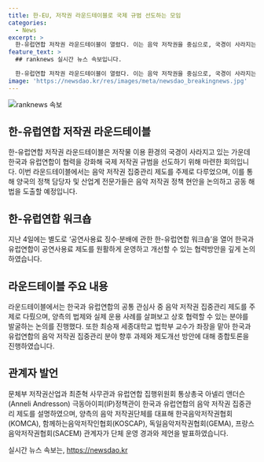 ```yaml
---
title: 한-EU, 저작권 라운드테이블로 국제 규범 선도하는 모임
categories:
  - News
excerpt: >
  한-유럽연합 저작권 라운드테이블이 열렸다. 이는 음악 저작권을 중심으로, 국경이 사라지는 환경에서 협력을 강화하고 국제 저작권 규범을 선도하기 위한 것이다. 이번 회의에서는 음악 저작권 집중관리를 중점으로 논의되었으며, 한국과 유럽연합의 음악 저작권 단체 대표들이 참석하여 의견을 발표했다. 또한, 공연사용료 징수와 분배에 관한 워크숍도 별도로 열려 협력 방안을 논의했다. 이는 문화체육관광부의 발표에 따라 진행되었으며, 관련 자료는 출처를 밝히고 자유롭게 이용할 수 있다.
feature_text: >
  ## ranknews 실시간 뉴스 속보입니다.

  한-유럽연합 저작권 라운드테이블이 열렸다. 이는 음악 저작권을 중심으로, 국경이 사라지는 환경에서 협력을 강화하고 국제 저작권 규범을 선도하기 위한 것이다. 이번 회의에서는 음악 저작권 집중관리를 중점으로 논의되었으며, 한국과 유럽연합의 음악 저작권 단체 대표들이 참석하여 의견을 발표했다. 또한, 공연사용료 징수와 분배에 관한 워크숍도 별도로 열려 협력 방안을 논의했다. 이는 문화체육관광부의 발표에 따라 진행되었으며, 관련 자료는 출처를 밝히고 자유롭게 이용할 수 있다.
image: 'https://newsdao.kr/res/images/meta/newsdao_breakingnews.jpg'
---
```


<p><img src="https://newsdao.kr/res/images/meta/newsdao_breakingnews.jpg" alt="ranknews 속보" /></p>

<h2 data-ke-size="size26">한-유럽연합 저작권 라운드테이블</h2>

<p data-ke-size="size16">한-유럽연합 저작권 라운드테이블은 저작물 이용 환경의 국경이 사라지고 있는 가운데 한국과 유럽연합이 협력을 강화해 국제 저작권 규범을 선도하기 위해 마련한 회의입니다. 이번 라운드테이블에서는 음악 저작권 집중관리 제도를 주제로 다루었으며, 이를 통해 양국의 정책 담당자 및 산업계 전문가들은 음악 저작권 정책 현안을 논의하고 공동 해법을 도출할 예정입니다.</p>

<h2 data-ke-size="size26">한-유럽연합 워크숍</h2>

<p data-ke-size="size16">지난 4일에는 별도로 ‘공연사용료 징수·분배에 관한 한-유럽연합 워크숍’을 열어 한국과 유럽연합이 공연사용료 제도를 원활하게 운영하고 개선할 수 있는 협력방안을 깊게 논의하였습니다.</p>

<h2 data-ke-size="size26">라운드테이블 주요 내용</h2>

<p data-ke-size="size16">라운드테이블에서는 한국과 유럽연합의 공통 관심사 중 음악 저작권 집중관리 제도를 주제로 다뤘으며, 양측의 법제와 실제 운용 사례를 살펴보고 상호 협력할 수 있는 분야를 발굴하는 논의를 진행했다. 또한 최승재 세종대학교 법학부 교수가 좌장을 맡아 한국과 유럽연합의 음악 저작권 집중관리 분야 향후 과제와 제도개선 방안에 대해 종합토론을 진행하였습니다.</p>

<h2 data-ke-size="size26">관계자 발언</h2>

<p data-ke-size="size16">문체부 저작권산업과 최준혁 사무관과 유럽연합 집행위원회 통상총국 아넬리 앤더슨(Anneli Andresson) 극동아이피(IP)정책관이 한국과 유럽연합의 음악 저작권 집중관리 제도를 설명하였으며, 양측의 음악 저작권단체를 대표해 한국음악저작권협회(KOMCA), 함께하는음악저작인협회(KOSCAP), 독일음악저작권협회(GEMA), 프랑스음악저작권협회(SACEM) 관계자가 단체 운영 경과와 제언을 발표하였습니다.</p>
실시간 뉴스 속보는, <a href="https://newsdao.kr" rel="dofollow">https://newsdao.kr</a>


